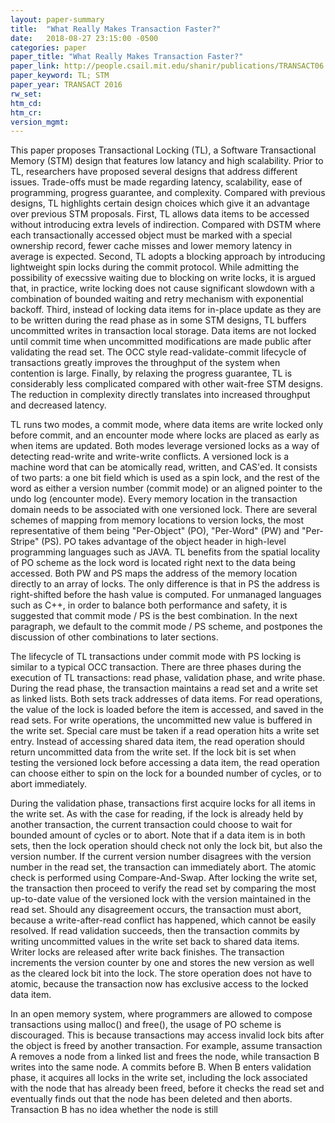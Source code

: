 ```yaml
---
layout: paper-summary
title:  "What Really Makes Transaction Faster?"
date:   2018-08-27 23:15:00 -0500
categories: paper
paper_title: "What Really Makes Transaction Faster?"
paper_link: http://people.csail.mit.edu/shanir/publications/TRANSACT06.pdf
paper_keyword: TL; STM
paper_year: TRANSACT 2016
rw_set: 
htm_cd: 
htm_cr: 
version_mgmt: 
---
```


This paper proposes Transactional Locking (TL), a Software Transactional Memory (STM)
design that features low latancy and high scalability. Prior to TL, researchers have proposed
several designs that address different issues. Trade-offs must be made regarding latency,
scalability, ease of programming, progress guarantee, and complexity. Compared with previous
designs, TL highlights certain design choices which give it an advantage over previous STM
proposals. First, TL allows data items to be accessed without introducing extra levels of
indirection. Compared with DSTM where each transactionally accessed object must be marked with
a special ownership record, fewer cache misses and lower memory latency in average is expected.
Second, TL adopts a blocking approach by introducing lightweight spin locks during the 
commit protocol. While admitting the possibility of execssive waiting due to blocking on 
write locks, it is argued that, in practice, write locking does not cause significant slowdown 
with a combination of bounded waiting and retry mechanism with exponential backoff. Third, instead of 
locking data items for in-place update as they are to be written during the read phase as in some STM designs,
TL buffers uncommitted writes in transaction local storage. Data items are not locked until commit time
when uncommitted modifications are made public after validating the read set. The OCC style read-validate-commit
lifecycle of transactions greatly improves the throughput of the system when contention is large.
Finally, by relaxing the progress guarantee, TL is considerably less complicated compared with other 
wait-free STM designs. The reduction in complexity directly translates into increased throughput and decreased
latency.

TL runs two modes, a commit mode, where data items are write locked only before commit, and an encounter mode where 
locks are placed as early as when items are updated. Both modes leverage versioned locks as a way of detecting
read-write and write-write conflicts. A versioned lock is a machine word that can be atomically read, written, and CAS'ed. 
It consists of two parts: a one bit field which is used as a spin lock, and the rest of the word as either a version
number (commit mode) or an aligned pointer to the undo log (encounter mode). Every memory location in the transaction domain
needs to be associated with one versioned lock. There are several schemes of mapping from memory locations to version
locks, the most representative of them being "Per-Object" (PO), "Per-Word" (PW) and "Per-Stripe" (PS). PO takes advantage of 
the object header in high-level programming languages such as JAVA. TL benefits from the spatial locality of PO scheme as the lock
word is located right next to the data being accessed. Both PW and PS maps the address of the memory location directly to 
an array of locks. The only difference is that in PS the address is right-shifted before the hash value is computed. For 
unmanaged languages such as C++, in order to balance both performance and safety, it is suggested that commit mode / PS is the 
best combination. In the next paragraph, we default to the commit mode / PS scheme, and postpones the discussion of other 
combinations to later sections.

The lifecycle of TL transactions under commit mode with PS locking is similar to a typical OCC transaction. There are three
phases during the execution of TL transactions: read phase, validation phase, and write phase. During the read phase, 
the transaction maintains a read set and a write set as linked lists. Both sets track addresses of data items. For 
read operations, the value of the lock is loaded before the item is accessed, and saved in the read sets. For write operations, 
the uncommitted new value is buffered in the write set. Special care must be taken if a read operation hits a write set entry.
Instead of accessing shared data item, the read operation should return uncommitted data from the write set. If the lock bit
is set when testing the versioned lock before accessing a data item, the read operation can choose either to spin on the lock
for a bounded number of cycles, or to abort immediately. 

During the validation phase, transactions first acquire locks for all items in the write set. As with the case for reading, if the 
lock is already held by another transaction, the current transaction could choose to wait for bounded amount of cycles or to abort. 
Note that if a data item is in both sets, then the lock operation should check not only the lock bit, but also the version number.
If the current version number disagrees with the version number in the read set, the transaction can immediately abort. The atomic 
check is performed using Compare-And-Swap. After locking the write set, the transaction then proceed to verify the read set by 
comparing the most up-to-date value of the versioned lock with the version maintained in the read set. Should any disagreement 
occurs, the transaction must abort, because a write-after-read conflict has happened, which cannot be easily resolved. If read 
validation succeeds, then the transaction commits by writing uncommitted values in the write set back to shared data items. 
Writer locks are released after write back finishes. The transaction increments the version counter by one and stores the new 
version as well as the cleared lock bit into the lock. The store operation does not have to atomic, because the transaction now 
has exclusive access to the locked data item.

In an open memory system, where programmers are allowed to compose transactions using malloc() and free(), the usage of PO
scheme is discouraged. This is because transactions may access invalid lock bits after the object is freed by another transaction.
For example, assume transaction A removes a node from a linked list and frees the node, while transaction B writes into the same node.
A commits before B. When B enters validation phase, it acquires all locks in the write set, including the lock associated with
the node that has already been freed, before it checks the read set and eventually finds out that the node has been deleted and 
then aborts. 
Transaction B has no idea whether the node is still 